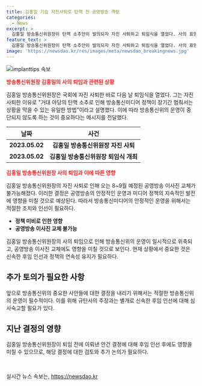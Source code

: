 ```yaml
---
title: 김홍일 기습 자진사퇴로 탄핵 전 공영방송 격랑
categories:
  - News
excerpt: >
  김홍일 방송통신위원장이 탄핵 소추안이 발의되자 자진 사퇴하고 퇴임식을 열었다. 사의 표명으로 후임 방송통신위원장에게 공영방송 이사진 교체를 맡겼으며, 국회의 탄핵 의결로 공영방송 이사진 교체 불가능성을 우려하여 사퇴한 것으로 보인다. 국회에서는 방통위를 2인 체제로 운영했던 이유로 탄핵소추안을 보고할 예정이었으며, 김 위원장의 직무가 정지될 경우 공영방송 이사진 교체도 사실상 불가능할 것으로 예상된다.
feature_text: >
  김홍일 방송통신위원장이 탄핵 소추안이 발의되자 자진 사퇴하고 퇴임식을 열었다. 사의 표명으로 후임 방송통신위원장에게 공영방송 이사진 교체를 맡겼으며, 국회의 탄핵 의결로 공영방송 이사진 교체 불가능성을 우려하여 사퇴한 것으로 보인다. 국회에서는 방통위를 2인 체제로 운영했던 이유로 탄핵소추안을 보고할 예정이었으며, 김 위원장의 직무가 정지될 경우 공영방송 이사진 교체도 사실상 불가능할 것으로 예상된다.
image: 'https://newsdao.kr/res/images/meta/newsdao_breakingnews.jpg'
---
```


<p><img src="https://newsdao.kr/res/images/meta/newsdao_breakingnews.jpg" alt="implanttips 속보" /></p>

<p><b><span style="color: #ee2323;">방송통신위원장 김홍일의 사의 퇴임과 관련된 상황</span></b>
<br></p>

<p data-ke-size="size16">김홍일 방송통신위원장은 국회에 자진 사퇴한 바로 다음 날 퇴임식을 열었다. 그는 자진 사퇴한 이유로 "거대 야당의 탄핵 소추로 인해 방송통신미디어 정책이 장기간 멈춰서는 상황을 막을 수 있는 유일한 방법"이라고 설명했다. 이에 따라 방송통신위의 운영이 중단되지 않도록 하는 것이 중요하다는 메시지를 전달했다.</p>

<table>
<thead>
<tr>
<th>날짜</th>
<th>사건</th>
</tr>
</thead>
<tbody>
<tr>
<td style="text-align: center; height: 17px;"><b>2023.05.02</b></td>
<td style="text-align: center; height: 17px;"><b>김홍일 방송통신위원장 자진 사퇴</b></td>
</tr>
<tr>
<td style="text-align: center; height: 17px;"><b>2023.05.02</b></td>
<td style="text-align: center; height: 17px;"><b>김홍일 방송통신위원장 퇴임식 개최</b></td>
</tr>
</tbody>
</table>

<p><b><span style="color: #ee2323;">김홍일 방송통신위원장 사의 퇴임과 이에 따른 영향</span></b>
<br></p>

<p data-ke-size="size16">김홍일 방송통신위원장의 자진 사퇴로 인해 오는 8~9월 예정된 공영방송 이사진 교체가 불가능해졌다. 이러한 결정은 공영방송의 안정적인 운영과 미디어 정책의 지속적인 발전에 영향을 미칠 것으로 예상된다. 따라서 방송통신미디어의 안정적인 운영을 위해서는 적절한 조치와 인선이 필요하다.</p>

<ul>
<li><b>정책 미비로 인한 영향</b></li>
<li><b>공영방송 이사진 교체 불가능</b></li>
</ul>

<p data-ke-size="size16">김홍일 방송통신위원장의 사의 퇴임으로 인해 방송통신위의 운영이 일시적으로 위축되고, 공영방송 이사진 교체에도 영향을 미칠 것으로 보인다. 현재 상황에서 중요한 것은 신속한 후임 인선과 정책의 연속성 유지가 필요하다.</p>

<h2><b>추가 토의가 필요한 사항</b></h2>

<p data-ke-size="size16">앞으로 방송통신위의 중요한 사안들에 대한 결정을 내리기 위해서는 적절한 방송통신위의 운영이 필수적이다. 이를 위해 규탄사의 주장과는 별개로 신속한 후임 인선에 대해 심사숙고할 필요가 있다.</p>

<h2><b>지난 결정의 영향</b></h2>

<p data-ke-size="size16">김홍일 방송통신위원장이 퇴임 전에 이뤄낸 안건 결정에 대해 후임 인선 후에도 영향을 미칠 수 있으므로, 해당 결정에 대한 검토와 추가 논의가 필요하다.</p>

<p data-ke-size="size16">&nbsp;</p>
실시간 뉴스 속보는, <a href="https://newsdao.kr" rel="dofollow">https://newsdao.kr</a>


